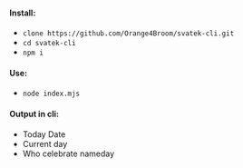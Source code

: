 #### Install:
- `clone https://github.com/Orange4Broom/svatek-cli.git`
- `cd svatek-cli`
- `npm i`

#### Use:
- `node index.mjs`

#### Output in cli:
- Today Date
- Current day
- Who celebrate nameday